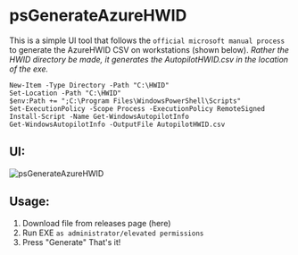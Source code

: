 # psGenerateAzureHWID
This is a simple UI tool that follows the `official microsoft manual process` to generate the AzureHWID CSV on workstations (shown below).
_Rather the HWID directory be made, it generates the AutopilotHWID.csv in the location of the exe._

```
New-Item -Type Directory -Path "C:\HWID"
Set-Location -Path "C:\HWID"
$env:Path += ";C:\Program Files\WindowsPowerShell\Scripts"
Set-ExecutionPolicy -Scope Process -ExecutionPolicy RemoteSigned
Install-Script -Name Get-WindowsAutopilotInfo
Get-WindowsAutopilotInfo -OutputFile AutopilotHWID.csv
```
## UI:
![psGenerateAzureHWID](http://aselectfew.com/img/psGenerateAzureHWID.png)

## Usage:
1) Download file from releases page (here)
2) Run EXE `as administrator/elevated permissions`
3) Press "Generate"
That's it!
